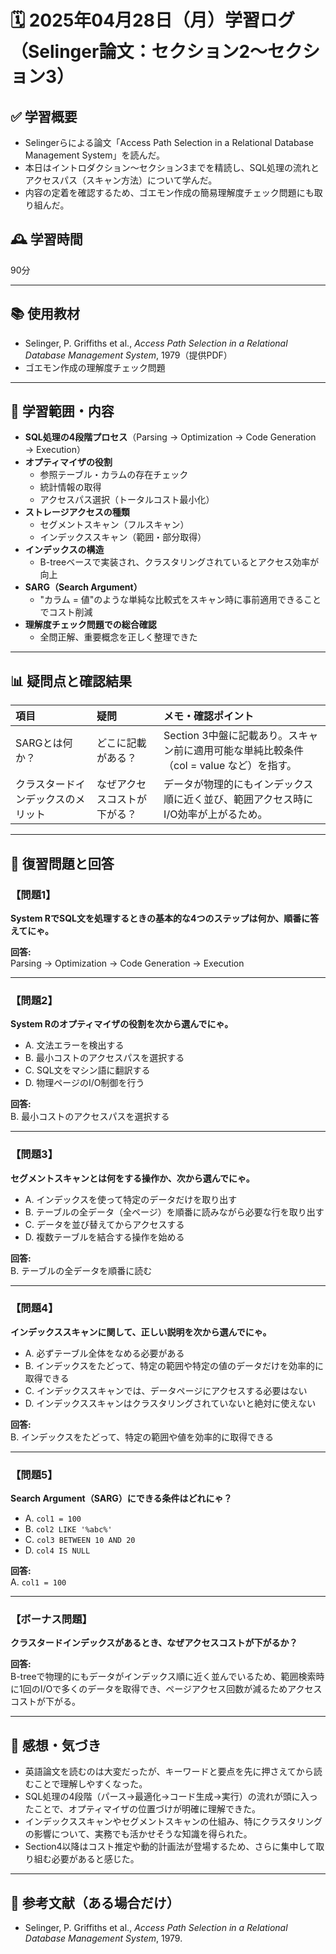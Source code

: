 # 🗓️ 2025年04月28日（月）学習ログ（Selinger論文：セクション2〜セクション3）

## ✅ 学習概要

- Selingerらによる論文「Access Path Selection in a Relational Database Management System」を読んだ。
- 本日はイントロダクション〜セクション3までを精読し、SQL処理の流れとアクセスパス（スキャン方法）について学んだ。
- 内容の定着を確認するため、ゴエモン作成の簡易理解度チェック問題にも取り組んだ。

## 🕰️ 学習時間
90分

---

## 📚 使用教材

- Selinger, P. Griffiths et al., *Access Path Selection in a Relational Database Management System*, 1979（提供PDF）
- ゴエモン作成の理解度チェック問題

---

## 📖 学習範囲・内容

- **SQL処理の4段階プロセス**（Parsing → Optimization → Code Generation → Execution）
- **オプティマイザの役割**
  - 参照テーブル・カラムの存在チェック
  - 統計情報の取得
  - アクセスパス選択（トータルコスト最小化）
- **ストレージアクセスの種類**
  - セグメントスキャン（フルスキャン）
  - インデックススキャン（範囲・部分取得）
- **インデックスの構造**
  - B-treeベースで実装され、クラスタリングされているとアクセス効率が向上
- **SARG（Search Argument）**
  - "カラム = 値"のような単純な比較式をスキャン時に事前適用できることでコスト削減
- **理解度チェック問題での総合確認**
  - 全問正解、重要概念を正しく整理できた

---

## 📊 疑問点と確認結果

| 項目 | 疑問 | メモ・確認ポイント |
| :--- | :--- | :--- |
| SARGとは何か？ | どこに記載がある？ | Section 3中盤に記載あり。スキャン前に適用可能な単純比較条件（col = value など）を指す。 |
| クラスタードインデックスのメリット | なぜアクセスコストが下がる？ | データが物理的にもインデックス順に近く並び、範囲アクセス時にI/O効率が上がるため。 |

---

## 📝 復習問題と回答

### 【問題1】
**System RでSQL文を処理するときの基本的な4つのステップは何か、順番に答えてにゃ。**

**回答:**  
Parsing → Optimization → Code Generation → Execution

---

### 【問題2】
**System Rのオプティマイザの役割を次から選んでにゃ。**

- A. 文法エラーを検出する  
- B. 最小コストのアクセスパスを選択する  
- C. SQL文をマシン語に翻訳する  
- D. 物理ページのI/O制御を行う

**回答:**  
B. 最小コストのアクセスパスを選択する

---

### 【問題3】
**セグメントスキャンとは何をする操作か、次から選んでにゃ。**

- A. インデックスを使って特定のデータだけを取り出す  
- B. テーブルの全データ（全ページ）を順番に読みながら必要な行を取り出す  
- C. データを並び替えてからアクセスする  
- D. 複数テーブルを結合する操作を始める

**回答:**  
B. テーブルの全データを順番に読む

---

### 【問題4】
**インデックススキャンに関して、正しい説明を次から選んでにゃ。**

- A. 必ずテーブル全体をなめる必要がある  
- B. インデックスをたどって、特定の範囲や特定の値のデータだけを効率的に取得できる  
- C. インデックススキャンでは、データページにアクセスする必要はない  
- D. インデックススキャンはクラスタリングされていないと絶対に使えない

**回答:**  
B. インデックスをたどって、特定の範囲や値を効率的に取得できる

---

### 【問題5】
**Search Argument（SARG）にできる条件はどれにゃ？**

- A. `col1 = 100`  
- B. `col2 LIKE '%abc%'`  
- C. `col3 BETWEEN 10 AND 20`  
- D. `col4 IS NULL`

**回答:**  
A. `col1 = 100`

---

### 【ボーナス問題】
**クラスタードインデックスがあるとき、なぜアクセスコストが下がるか？**

**回答:**  
B-treeで物理的にもデータがインデックス順に近く並んでいるため、範囲検索時に1回のI/Oで多くのデータを取得でき、ページアクセス回数が減るためアクセスコストが下がる。

---

## 💬 感想・気づき

- 英語論文を読むのは大変だったが、キーワードと要点を先に押さえてから読むことで理解しやすくなった。
- SQL処理の4段階（パース→最適化→コード生成→実行）の流れが頭に入ったことで、オプティマイザの位置づけが明確に理解できた。
- インデックススキャンやセグメントスキャンの仕組み、特にクラスタリングの影響について、実務でも活かせそうな知識を得られた。
- Section4以降はコスト推定や動的計画法が登場するため、さらに集中して取り組む必要があると感じた。

---

## 📕 参考文献（ある場合だけ）

- Selinger, P. Griffiths et al., *Access Path Selection in a Relational Database Management System*, 1979.
